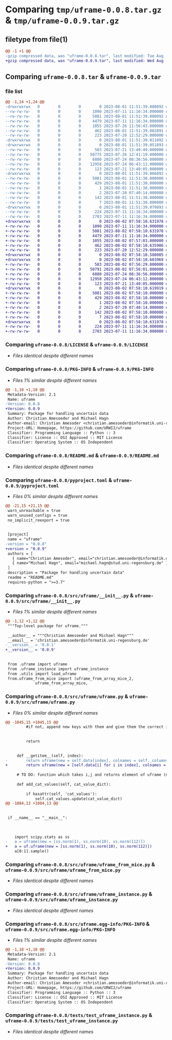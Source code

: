 # Comparing `tmp/uframe-0.0.8.tar.gz` & `tmp/uframe-0.0.9.tar.gz`

## filetype from file(1)

```diff
@@ -1 +1 @@
-gzip compressed data, was "uframe-0.0.8.tar", last modified: Tue Aug  1 11:51:39 2023, max compression
+gzip compressed data, was "uframe-0.0.9.tar", last modified: Wed Aug  2 07:58:10 2023, max compression
```

## Comparing `uframe-0.0.8.tar` & `uframe-0.0.9.tar`

### file list

```diff
@@ -1,24 +1,24 @@
-drwxrwxrwx   0        0        0        0 2023-08-01 11:51:39.080892 uframe-0.0.8/
--rw-rw-rw-   0        0        0     1090 2023-07-11 11:16:34.000000 uframe-0.0.8/LICENSE
--rw-rw-rw-   0        0        0     5081 2023-08-01 11:51:39.080892 uframe-0.0.8/PKG-INFO
--rw-rw-rw-   0        0        0     4479 2023-07-11 11:16:34.000000 uframe-0.0.8/README.md
--rw-rw-rw-   0        0        0     1055 2023-07-26 11:56:43.000000 uframe-0.0.8/pyproject.toml
--rw-rw-rw-   0        0        0      462 2023-08-01 11:51:39.082891 uframe-0.0.8/setup.cfg
--rw-rw-rw-   0        0        0      223 2023-07-20 12:52:29.000000 uframe-0.0.8/setup.py
-drwxrwxrwx   0        0        0        0 2023-08-01 11:51:39.011892 uframe-0.0.8/src/
-drwxrwxrwx   0        0        0        0 2023-08-01 11:51:39.051893 uframe-0.0.8/src/uframe/
--rw-rw-rw-   0        0        0      583 2023-07-21 13:40:49.000000 uframe-0.0.8/src/uframe/__init__.py
--rw-rw-rw-   0        0        0    50775 2023-07-26 12:41:19.000000 uframe-0.0.8/src/uframe/uframe.py
--rw-rw-rw-   0        0        0     6880 2023-07-24 08:36:56.000000 uframe-0.0.8/src/uframe/uframe_from_mice.py
--rw-rw-rw-   0        0        0    12958 2023-07-24 06:43:12.000000 uframe-0.0.8/src/uframe/uframe_instance.py
--rw-rw-rw-   0        0        0      123 2023-07-21 13:40:05.000000 uframe-0.0.8/src/uframe/utils.py
-drwxrwxrwx   0        0        0        0 2023-08-01 11:51:39.066892 uframe-0.0.8/src/uframe.egg-info/
--rw-rw-rw-   0        0        0     5081 2023-08-01 11:51:38.000000 uframe-0.0.8/src/uframe.egg-info/PKG-INFO
--rw-rw-rw-   0        0        0      429 2023-08-01 11:51:38.000000 uframe-0.0.8/src/uframe.egg-info/SOURCES.txt
--rw-rw-rw-   0        0        0        1 2023-08-01 11:51:38.000000 uframe-0.0.8/src/uframe.egg-info/dependency_links.txt
--rw-rw-rw-   0        0        0        2 2023-07-20 07:40:14.000000 uframe-0.0.8/src/uframe.egg-info/not-zip-safe
--rw-rw-rw-   0        0        0      142 2023-08-01 11:51:38.000000 uframe-0.0.8/src/uframe.egg-info/requires.txt
--rw-rw-rw-   0        0        0        7 2023-08-01 11:51:38.000000 uframe-0.0.8/src/uframe.egg-info/top_level.txt
-drwxrwxrwx   0        0        0        0 2023-08-01 11:51:39.079893 uframe-0.0.8/tests/
--rw-rw-rw-   0        0        0      224 2023-07-11 11:16:34.000000 uframe-0.0.8/tests/test_uframe.py
--rw-rw-rw-   0        0        0     2703 2023-07-11 11:16:34.000000 uframe-0.0.8/tests/test_uframe_instance.py
+drwxrwxrwx   0        0        0        0 2023-08-02 07:58:10.631978 uframe-0.0.9/
+-rw-rw-rw-   0        0        0     1090 2023-07-11 11:16:34.000000 uframe-0.0.9/LICENSE
+-rw-rw-rw-   0        0        0     5081 2023-08-02 07:58:10.631978 uframe-0.0.9/PKG-INFO
+-rw-rw-rw-   0        0        0     4479 2023-07-11 11:16:34.000000 uframe-0.0.9/README.md
+-rw-rw-rw-   0        0        0     1055 2023-08-02 07:57:03.000000 uframe-0.0.9/pyproject.toml
+-rw-rw-rw-   0        0        0      462 2023-08-02 07:58:10.635906 uframe-0.0.9/setup.cfg
+-rw-rw-rw-   0        0        0      223 2023-07-20 12:52:29.000000 uframe-0.0.9/setup.py
+drwxrwxrwx   0        0        0        0 2023-08-02 07:58:10.588005 uframe-0.0.9/src/
+drwxrwxrwx   0        0        0        0 2023-08-02 07:58:10.603969 uframe-0.0.9/src/uframe/
+-rw-rw-rw-   0        0        0      583 2023-08-02 07:56:29.000000 uframe-0.0.9/src/uframe/__init__.py
+-rw-rw-rw-   0        0        0    50791 2023-08-02 07:56:01.000000 uframe-0.0.9/src/uframe/uframe.py
+-rw-rw-rw-   0        0        0     6880 2023-07-24 08:36:56.000000 uframe-0.0.9/src/uframe/uframe_from_mice.py
+-rw-rw-rw-   0        0        0    12958 2023-07-24 06:43:12.000000 uframe-0.0.9/src/uframe/uframe_instance.py
+-rw-rw-rw-   0        0        0      123 2023-07-21 13:40:05.000000 uframe-0.0.9/src/uframe/utils.py
+drwxrwxrwx   0        0        0        0 2023-08-02 07:58:10.619919 uframe-0.0.9/src/uframe.egg-info/
+-rw-rw-rw-   0        0        0     5081 2023-08-02 07:58:10.000000 uframe-0.0.9/src/uframe.egg-info/PKG-INFO
+-rw-rw-rw-   0        0        0      429 2023-08-02 07:58:10.000000 uframe-0.0.9/src/uframe.egg-info/SOURCES.txt
+-rw-rw-rw-   0        0        0        1 2023-08-02 07:58:10.000000 uframe-0.0.9/src/uframe.egg-info/dependency_links.txt
+-rw-rw-rw-   0        0        0        2 2023-07-20 07:40:14.000000 uframe-0.0.9/src/uframe.egg-info/not-zip-safe
+-rw-rw-rw-   0        0        0      142 2023-08-02 07:58:10.000000 uframe-0.0.9/src/uframe.egg-info/requires.txt
+-rw-rw-rw-   0        0        0        7 2023-08-02 07:58:10.000000 uframe-0.0.9/src/uframe.egg-info/top_level.txt
+drwxrwxrwx   0        0        0        0 2023-08-02 07:58:10.631978 uframe-0.0.9/tests/
+-rw-rw-rw-   0        0        0      224 2023-07-11 11:16:34.000000 uframe-0.0.9/tests/test_uframe.py
+-rw-rw-rw-   0        0        0     2703 2023-07-11 11:16:34.000000 uframe-0.0.9/tests/test_uframe_instance.py
```

### Comparing `uframe-0.0.8/LICENSE` & `uframe-0.0.9/LICENSE`

 * *Files identical despite different names*

### Comparing `uframe-0.0.8/PKG-INFO` & `uframe-0.0.9/PKG-INFO`

 * *Files 1% similar despite different names*

```diff
@@ -1,10 +1,10 @@
 Metadata-Version: 2.1
 Name: uframe
-Version: 0.0.8
+Version: 0.0.9
 Summary: Package for handling uncertain data
 Author: Christian Amesoeder and Michael Hagn
 Author-email: Christian Amesoder <christian.amesoeder@informatik.uni-regensburg.de>, Michael Hagn <michael.hagn@stud.uni-regensburg.de>
 Project-URL: Homepage, https://github.com/URWI2/uframe
 Classifier: Programming Language :: Python :: 3
 Classifier: License :: OSI Approved :: MIT License
 Classifier: Operating System :: OS Independent
```

### Comparing `uframe-0.0.8/README.md` & `uframe-0.0.9/README.md`

 * *Files identical despite different names*

### Comparing `uframe-0.0.8/pyproject.toml` & `uframe-0.0.9/pyproject.toml`

 * *Files 0% similar despite different names*

```diff
@@ -21,15 +21,15 @@
 warn_unreachable = true
 warn_unused_configs = true
 no_implicit_reexport = true
 
 
 [project]
 name = "uframe"
-version = "0.0.8"
+version = "0.0.9"
 authors = [
   { name="Christian Amesoder", email="christian.amesoeder@informatik.uni-regensburg.de" },
   { name="Michael Hagn", email="michael.hagn@stud.uni-regensburg.de" }
 ]
 description = "Package for handling uncertain data"
 readme = "README.md"
 requires-python = ">=3.7"
```

### Comparing `uframe-0.0.8/src/uframe/__init__.py` & `uframe-0.0.9/src/uframe/__init__.py`

 * *Files 1% similar despite different names*

```diff
@@ -1,12 +1,12 @@
 """Top-level package for uframe."""
 
 __author__ = """Christian Amesoeder and Michael Hagn"""
 __email__ = 'christian.amesoeder@informatik.uni-regensburg.de'
-__version__ = '0.0.1'
+__version__ = '0.0.9'
 
 
 from .uframe import uframe
 from .uframe_instance import uframe_instance
 from .utils import load_uframe
 from.uframe_from_mice import (uframe_from_array_mice_2,
             uframe_from_array_mice,
```

### Comparing `uframe-0.0.8/src/uframe/uframe.py` & `uframe-0.0.9/src/uframe/uframe.py`

 * *Files 0% similar despite different names*

```diff
@@ -1045,15 +1045,15 @@
         #if not, append new keys with them and give them the correct index 
         
         
         return 
             
     
     def __getitem__(self, index):
-        return uframe(new = self.data[index], colnames = self._columns, rownames = self._rows[index])
+        return uframe(new = [self.data[i] for i in index], colnames = self._columns, rownames = self._rows[index])
 
     # TO DO: function which takes i,j and returns element of uframe (need marginal distributions for that)
 
     def add_cat_values(self, cat_value_dict):
         
         if hasattr(self, 'cat_values'):
             self.cat_values.update(cat_value_dict)
@@ -1084,13 +1084,13 @@
             
 
 if __name__ == "__main__":
    
     
    
    import scipy.stats as ss  
-   a = uframe(new = [ss.norm(1), ss.norm(10), ss.norm(112)])
+   a = uf.uframe(new = [ss.norm(1), ss.norm(10), ss.norm(112)])
    a[0:1].sample()
```

### Comparing `uframe-0.0.8/src/uframe/uframe_from_mice.py` & `uframe-0.0.9/src/uframe/uframe_from_mice.py`

 * *Files identical despite different names*

### Comparing `uframe-0.0.8/src/uframe/uframe_instance.py` & `uframe-0.0.9/src/uframe/uframe_instance.py`

 * *Files identical despite different names*

### Comparing `uframe-0.0.8/src/uframe.egg-info/PKG-INFO` & `uframe-0.0.9/src/uframe.egg-info/PKG-INFO`

 * *Files 1% similar despite different names*

```diff
@@ -1,10 +1,10 @@
 Metadata-Version: 2.1
 Name: uframe
-Version: 0.0.8
+Version: 0.0.9
 Summary: Package for handling uncertain data
 Author: Christian Amesoeder and Michael Hagn
 Author-email: Christian Amesoder <christian.amesoeder@informatik.uni-regensburg.de>, Michael Hagn <michael.hagn@stud.uni-regensburg.de>
 Project-URL: Homepage, https://github.com/URWI2/uframe
 Classifier: Programming Language :: Python :: 3
 Classifier: License :: OSI Approved :: MIT License
 Classifier: Operating System :: OS Independent
```

### Comparing `uframe-0.0.8/tests/test_uframe_instance.py` & `uframe-0.0.9/tests/test_uframe_instance.py`

 * *Files identical despite different names*

